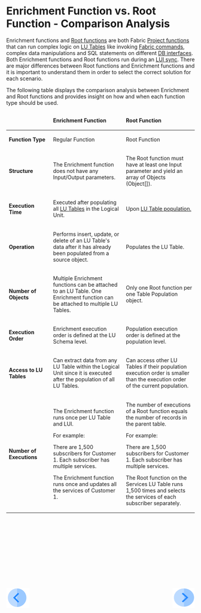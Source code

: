 # Enrichment Function vs. Root Function - Comparison Analysis

Enrichment functions and [Root functions](/articles/07_table_population/11_1_creating_or_editing_a_root_function.md) are both Fabric [Project functions](/articles/07_table_population/08_project_functions.md) that can run complex logic on [LU Tables](/articles/06_LU_tables/01_LU_tables_overview.md) like invoking [Fabric commands](/articles/02_fabric_architecture/04_fabric_commands.md), complex data manipulations and SQL statements on different [DB interfaces](/articles/05_DB_interfaces/03_DB_interfaces_overview.md). Both Enrichment functions and Root functions run during an [LUI sync](/articles/14_sync_LU_instance/01_sync_LUI_overview.md).
There are major differences between Root functions and Enrichment functions and it is important to understand them in order to select the correct solution for each scenario. 

The following table displays the comparison analysis between Enrichment and Root functions and provides insight on how and when each function type should be used.

<table>
<thead>
<tr>
<td width="160px">
<p>&nbsp;</p>
</td>
<td width="370px">
<p><strong>Enrichment Function</strong></p>
</td>
<td width="370px">
<p><strong>Root Function</strong></p>
</td>
</tr>
</thead>
<tbody>
<tr>
<td width="160px">
<p><strong>Function Type</strong></p>
</td>
<td width="370px">
<p>Regular Function</p>
</td>
<td width="370px">
<p>Root Function</p>
</td>
</tr>
<tr>
<td width="160px">
<p><strong>Structure</strong></p>
</td>
<td width="370px">
<p>The Enrichment function does not have any Input/Output parameters.</p>
</td>
<td width="370px">
<p>The Root function must have at least one Input parameter and yield an array of Objects (Object[]).</p>
</td>
</tr>
<tr>
<td width="160px">
<p><strong>Execution Time</strong></p>
</td>
<td width="370px">
<p>Executed after populating all <a href="/articles/06_LU_tables/01_LU_tables_overview.md">LU Tables</a> in the <a hef="/articles/03_logical_units/01_LU_overview.md">Logical Unit</a>.</p>
</td>
<td width="370px">
<p>Upon <a href="/articles/07_table_population/01_table_population_overview.md">LU Table population.</a></p>
</td>
</tr>
<tr>
<td width="160px">
<p><strong>Operation</strong></p>
</td>
<td width="370px">
<p>Performs insert, update, or delete of an LU Table's data after it has already been populated from a source object.</p>
</td>
<td width="370px">
<p>Populates the LU Table.</p>
</td>
</tr>
<tr>
<td width="160px">
<p><strong>Number of Objects</strong></p>
</td>
<td width="370px">
<p>Multiple Enrichment functions can be attached to an LU Table. One Enrichment function can be attached to multiple LU Tables.</p>
</td>
<td width="370px">
<p>Only one Root function per one Table Population object.</p>
</td>
</tr>
<tr>
<td width="160px">
<p><strong>Execution Order</strong></p>
</td>
<td width="370px">
<p>Enrichment execution order is defined at the LU Schema level.</p>
</td>
<td width="370px">
<p>Population execution order is defined at the population level.</p>
</td>
</tr>
<tr>
<td width="160px">
<p><strong>Access to LU Tables</strong></p>
</td>
<td width="370px">
<p>Can extract data from any LU Table within the Logical Unit since it is executed after the population of all LU Tables.</p>
</td>
<td width="370px">
<p>Can access other LU Tables if their population execution order is smaller than the execution order of the current population.</p>
</td>
</tr>
<tr>
<td width="160px">
<p><strong>Number of Executions</strong></p>
</td>
<td width="370px">
<p>The Enrichment function runs once per LU Table and LUI.&nbsp;</p>
<p>For example:</p>
<p>There are 1,500 subscribers for Customer 1. Each subscriber has multiple services.</p>
<p>The Enrichment function runs once and updates all the services of Customer 1.</p>
</td>
<td width="370px">
<p class="CellBodyLeft">The number of executions of a Root function equals the number of records in the parent table.</p>
<p>For example:</p>
<p>There are 1,500 subscribers for Customer 1. Each subscriber has multiple services.</p>
<p>The Root function on the Services LU Table runs 1,500 times and selects the services of each subscriber separately.</p>
</td>
</tr>
</tbody>
</table>
<p>&nbsp;</p>
<p>&nbsp;</p>
<p>&nbsp;</p>
<p>&nbsp;</p>
<p>&nbsp;</p>
<p>&nbsp;</p>

[![Previous](/articles/images/Previous.png)](/articles/10_enrichment_function/01_enrichment_function_overview.md)[<img align="right" width="60" height="54" src="/articles/images/Next.png">](/articles/10_enrichment_function/03_create_edit_enrichment_function.md)


